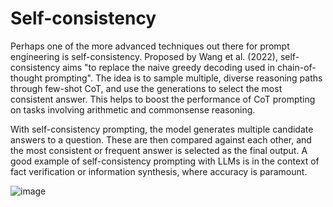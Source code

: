 # Self-consistency

Perhaps one of the more advanced techniques out there for prompt engineering is self-consistency. Proposed by Wang et al. (2022), self-consistency aims "to replace the naive greedy decoding used in chain-of-thought prompting". The idea is to sample multiple, diverse reasoning paths through few-shot CoT, and use the generations to select the most consistent answer. This helps to boost the performance of CoT prompting on tasks involving arithmetic and commonsense reasoning.

With self-consistency prompting, the model generates multiple candidate answers to a question. 
These are then compared against each other, and the most consistent or frequent answer is selected 
as the final output. A good example of self-consistency prompting with LLMs is in the context of 
fact verification or information synthesis, where accuracy is paramount.

![image](https://github.com/Jeevan672/Self-consistency/assets/88030873/f897931f-118b-42e9-9d11-8f99fc700877)

